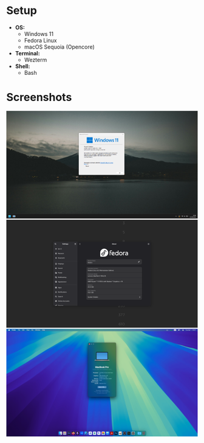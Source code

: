 # Setup

- **OS:**
  - Windows 11
  - Fedora Linux
  - macOS Sequoia (Opencore)
- **Terminal:**
  - Wezterm
- **Shell:**
  - Bash

# Screenshots

![windows-desktop](images/windows_desktop.png)
![linux-desktop](images/linux_desktop.png)
![macos-desktop](images/macos_desktop.png)
